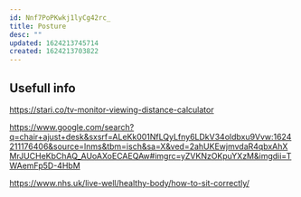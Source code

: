 ```yaml
---
id: Nnf7PoPKwkj1lyCg42rc_
title: Posture
desc: ""
updated: 1624213745714
created: 1624213703822
---
```


## Usefull info

https://stari.co/tv-monitor-viewing-distance-calculator

https://www.google.com/search?q=chair+ajust+desk&sxsrf=ALeKk001NfLQyLfny6LDkV34oldbxu9Vvw:1624211176406&source=lnms&tbm=isch&sa=X&ved=2ahUKEwjmvdaR4qbxAhXMrJUCHeKbChAQ_AUoAXoECAEQAw#imgrc=yZVKNzOKpuYXzM&imgdii=TWAemFp5D-4HbM

https://www.nhs.uk/live-well/healthy-body/how-to-sit-correctly/
